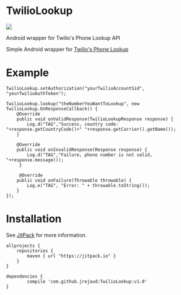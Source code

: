 # TwilioLookup

[![](https://jitpack.io/v/jrejaud/TwilioLookup.svg)](https://jitpack.io/#jrejaud/TwilioLookup)


Android wrapper for Twilio's Phone Lookup API

Simple Android wrapper for [Twilio's Phone Lookup](https://www.twilio.com/lookup)

Example
===
```
TwilioLookup.setAuthorization("yourTwilioAccountSid", "yourTwilioAuthToken");

TwilioLookup.lookup("theNumberYouWantToLookup", new TwilioLookup.OnResponseCallback() {
    @Override
    public void onValidResponse(TwilioLookupResponse response) {
        Log.d("TAG","Success, country code: "+response.getCountryCode()+" "+response.getCarrier().getName());
    }

    @Override
    public void onInvalidResponse(Response response) {
        Log.d("TAG","Failure, phone number is not valid, "+response.message());
     }

     @Override
    public void onFailure(Throwable throwable) {
        Log.e("TAG", "Error: " + throwable.toString());
    }
});
```


Installation
===

See [JitPack](https://jitpack.io/#jrejaud/TwilioLookup) for more information.

```
allprojects {
	repositories {
		maven { url "https://jitpack.io" }
	}
}
```

```
dependencies {
	    compile 'com.github.jrejaud:TwilioLookup:v1.0'
}
```
